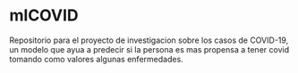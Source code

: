 # mlCOVID

Repositorio para el proyecto de investigacion sobre los casos de COVID-19, un modelo que ayua a predecir si la persona es mas propensa a tener covid tomando como valores algunas enfermedades.
